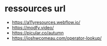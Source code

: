 # ressources url

- https://a11yresources.webflow.io/
- https://modfy.video/
- https://picular.co/autumn
- https://joshwcomeau.com/operator-lookup/
